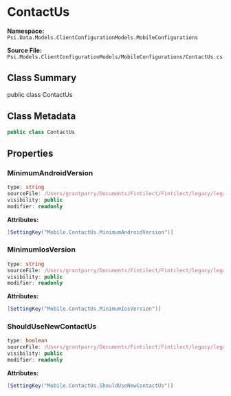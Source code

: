 # ContactUs

**Namespace:** `Psi.Data.Models.ClientConfigurationModels.MobileConfigurations`

**Source File:** `Psi.Models.ClientConfigurationModels/MobileConfigurations/ContactUs.cs`

## Class Summary

public class ContactUs

## Class Metadata

```typescript
public class ContactUs
```

## Properties

### MinimumAndroidVersion

```typescript
type: string
sourceFile: /Users/grantparry/Documents/Fintilect/Fintilect/legacy/legacy-apis/Psi.Models.ClientConfigurationModels/MobileConfigurations/ContactUs.cs
visibility: public
modifier: readonly
```

**Attributes:**
```csharp
[SettingKey("Mobile.ContactUs.MinimumAndroidVersion")]
```

### MinimumIosVersion

```typescript
type: string
sourceFile: /Users/grantparry/Documents/Fintilect/Fintilect/legacy/legacy-apis/Psi.Models.ClientConfigurationModels/MobileConfigurations/ContactUs.cs
visibility: public
modifier: readonly
```

**Attributes:**
```csharp
[SettingKey("Mobile.ContactUs.MinimumIosVersion")]
```

### ShouldUseNewContactUs

```typescript
type: boolean
sourceFile: /Users/grantparry/Documents/Fintilect/Fintilect/legacy/legacy-apis/Psi.Models.ClientConfigurationModels/MobileConfigurations/ContactUs.cs
visibility: public
modifier: readonly
```

**Attributes:**
```csharp
[SettingKey("Mobile.ContactUs.ShouldUseNewContactUs")]
```
